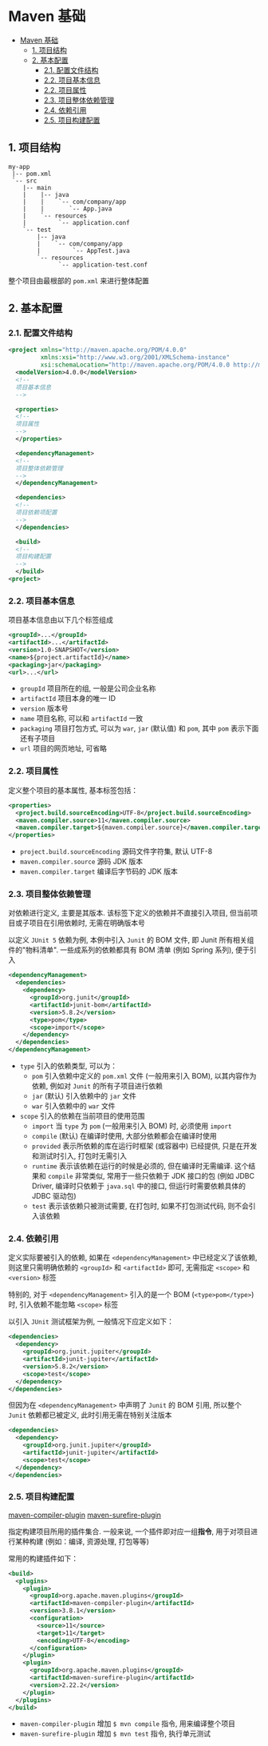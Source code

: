 # Maven 基础

- [Maven 基础](#maven-基础)
  - [1. 项目结构](#1-项目结构)
  - [2. 基本配置](#2-基本配置)
    - [2.1. 配置文件结构](#21-配置文件结构)
    - [2.2. 项目基本信息](#22-项目基本信息)
    - [2.2. 项目属性](#22-项目属性)
    - [2.3. 项目整体依赖管理](#23-项目整体依赖管理)
    - [2.4. 依赖引用](#24-依赖引用)
    - [2.5. 项目构建配置](#25-项目构建配置)

## 1. 项目结构

```plain
my-app
 |-- pom.xml
 `-- src
    |-- main
    |    |-- java
    |    |    `-- com/company/app
    |    |       `-- App.java
    |    `-- resources
    |         `-- application.conf
    `-- test
        |-- java
        |    `-- com/company/app
        |         `-- AppTest.java
        `-- resources
              `-- application-test.conf
```

整个项目由最根部的 `pom.xml` 来进行整体配置

## 2. 基本配置

### 2.1. 配置文件结构

```xml
<project xmlns="http://maven.apache.org/POM/4.0.0"
         xmlns:xsi="http://www.w3.org/2001/XMLSchema-instance"
         xsi:schemaLocation="http://maven.apache.org/POM/4.0.0 http://maven.apache.org/maven-v4_0_0.xsd">
  <modelVersion>4.0.0</modelVersion>
  <!--
  项目基本信息
  -->

  <properties>
  <!--
  项目属性
  -->
  </properties>

  <dependencyManagement>
  <!--
  项目整体依赖管理
  -->
  </dependencyManagement>

  <dependencies>
  <!--
  项目依赖项配置
  -->
  </dependencies>

  <build>
  <!--
  项目构建配置
  -->
  </build>
<project>
```

### 2.2. 项目基本信息

项目基本信息由以下几个标签组成

```xml
<groupId>...</groupId>
<artifactId>...</artifactId>
<version>1.0-SNAPSHOT</version>
<name>${project.artifactId}</name>
<packaging>jar</packaging>
<url>...</url>
```

- `groupId` 项目所在的组, 一般是公司企业名称
- `artifactId` 项目本身的唯一 ID
- `version` 版本号
- `name` 项目名称, 可以和 `artifactId` 一致
- `packaging` 项目打包方式, 可以为 `war`, `jar` (默认值) 和 `pom`, 其中 `pom` 表示下面还有子项目
- `url` 项目的网页地址, 可省略

### 2.2. 项目属性

定义整个项目的基本属性, 基本标签包括：

```xml
<properties>
  <project.build.sourceEncoding>UTF-8</project.build.sourceEncoding>
  <maven.compiler.source>11</maven.compiler.source>
  <maven.compiler.target>${maven.compiler.source}</maven.compiler.target>
</properties>
```

- `project.build.sourceEncoding` 源码文件字符集, 默认 UTF-8
- `maven.compiler.source` 源码 JDK 版本
- `maven.compiler.target` 编译后字节码的 JDK 版本

### 2.3. 项目整体依赖管理

对依赖进行定义, 主要是其版本. 该标签下定义的依赖并不直接引入项目, 但当前项目或子项目在引用依赖时, 无需在明确版本号

以定义 `JUnit 5` 依赖为例, 本例中引入 `Junit` 的 BOM 文件, 即 Junit 所有相关组件的"物料清单". 一些成系列的依赖都具有 BOM 清单 (例如 Spring 系列), 便于引入

```xml
<dependencyManagement>
  <dependencies>
    <dependency>
      <groupId>org.junit</groupId>
      <artifactId>junit-bom</artifactId>
      <version>5.8.2</version>
      <type>pom</type>
      <scope>import</scope>
    </dependency>
  </dependencies>
</dependencyManagement>
```

- `type` 引入的依赖类型, 可以为：
  - `pom` 引入依赖中定义的 `pom.xml` 文件 (一般用来引入 BOM), 以其内容作为依赖, 例如对 `Junit` 的所有子项目进行依赖
  - `jar` (默认)  引入依赖中的 `jar` 文件
  - `war` 引入依赖中的 `war` 文件
- `scope` 引入的依赖在当前项目的使用范围
  - `import` 当 `type` 为 `pom` (一般用来引入 BOM) 时, 必须使用 `import`
  - `compile` (默认) 在编译时使用, 大部分依赖都会在编译时使用
  - `provided` 表示所依赖的库在运行时框架 (或容器中) 已经提供, 只是在开发和测试时引入, 打包时无需引入
  - `runtime` 表示该依赖在运行的时候是必须的, 但在编译时无需编译. 这个结果和 `compile` 非常类似, 常用于一些只依赖于 JDK 接口的包 (例如 JDBC Driver, 编译时只依赖于 `java.sql` 中的接口, 但运行时需要依赖具体的 JDBC 驱动包)
  - `test` 表示该依赖只被测试需要, 在打包时, 如果不打包测试代码, 则不会引入该依赖

### 2.4. 依赖引用

定义实际要被引入的依赖, 如果在 `<dependencyManagement>` 中已经定义了该依赖, 则这里只需明确依赖的 `<groupId>` 和 `<artifactId>` 即可, 无需指定 `<scope>` 和 `<version>` 标签

特别的, 对于 `<dependencyManagement>` 引入的是一个 BOM (`<type>pom</type>`) 时, 引入依赖不能忽略 `<scope>` 标签

以引入 `JUnit` 测试框架为例, 一般情况下应定义如下：

```xml
<dependencies>
  <dependency>
    <groupId>org.junit.jupiter</groupId>
    <artifactId>junit-jupiter</artifactId>
    <version>5.8.2</version>
    <scope>test</scope>
  </dependency>
</dependencies>
```

但因为在 `<dependencyManagement>` 中声明了 `Junit` 的 BOM 引用, 所以整个 `Junit` 依赖都已被定义, 此时引用无需在特别关注版本

```xml
<dependencies>
  <dependency>
    <groupId>org.junit.jupiter</groupId>
    <artifactId>junit-jupiter</artifactId>
    <scope>test</scope>
  </dependency>
</dependencies>
```

### 2.5. 项目构建配置

[maven-compiler-plugin](https://maven.apache.org/plugins/maven-compiler-plugin/index.html)
[maven-surefire-plugin](https://maven.apache.org/surefire/maven-surefire-plugin/index.html)

指定构建项目所用的插件集合. 一般来说, 一个插件即对应一组**指令**, 用于对项目进行某种构建 (例如：编译, 资源处理, 打包等等)

常用的构建插件如下：

```xml
<build>
  <plugins>
    <plugin>
      <groupId>org.apache.maven.plugins</groupId>
      <artifactId>maven-compiler-plugin</artifactId>
      <version>3.8.1</version>
      <configuration>
        <source>11</source>
        <target>11</target>
        <encoding>UTF-8</encoding>
      </configuration>
    </plugin>
    <plugin>
      <groupId>org.apache.maven.plugins</groupId>
      <artifactId>maven-surefire-plugin</artifactId>
      <version>2.22.2</version>
    </plugin>
  </plugins>
</build>
```

- `maven-compiler-plugin` 增加 `$ mvn compile` 指令, 用来编译整个项目
- `maven-surefire-plugin` 增加 `$ mvn test` 指令, 执行单元测试

